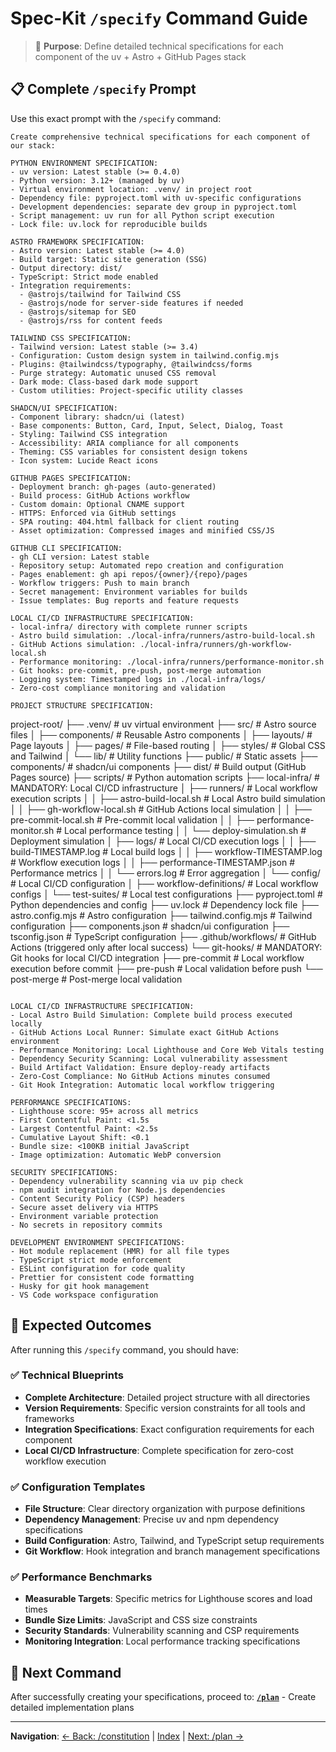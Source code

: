 # Spec-Kit `/specify` Command Guide

> 🔧 **Purpose**: Define detailed technical specifications for each component of the uv + Astro + GitHub Pages stack

## 📋 Complete `/specify` Prompt

Use this exact prompt with the `/specify` command:

```
Create comprehensive technical specifications for each component of our stack:

PYTHON ENVIRONMENT SPECIFICATION:
- uv version: Latest stable (>= 0.4.0)
- Python version: 3.12+ (managed by uv)
- Virtual environment location: .venv/ in project root
- Dependency file: pyproject.toml with uv-specific configurations
- Development dependencies: separate dev group in pyproject.toml
- Script management: uv run for all Python script execution
- Lock file: uv.lock for reproducible builds

ASTRO FRAMEWORK SPECIFICATION:
- Astro version: Latest stable (>= 4.0)
- Build target: Static site generation (SSG)
- Output directory: dist/
- TypeScript: Strict mode enabled
- Integration requirements:
  - @astrojs/tailwind for Tailwind CSS
  - @astrojs/node for server-side features if needed
  - @astrojs/sitemap for SEO
  - @astrojs/rss for content feeds

TAILWIND CSS SPECIFICATION:
- Tailwind version: Latest stable (>= 3.4)
- Configuration: Custom design system in tailwind.config.mjs
- Plugins: @tailwindcss/typography, @tailwindcss/forms
- Purge strategy: Automatic unused CSS removal
- Dark mode: Class-based dark mode support
- Custom utilities: Project-specific utility classes

SHADCN/UI SPECIFICATION:
- Component library: shadcn/ui (latest)
- Base components: Button, Card, Input, Select, Dialog, Toast
- Styling: Tailwind CSS integration
- Accessibility: ARIA compliance for all components
- Theming: CSS variables for consistent design tokens
- Icon system: Lucide React icons

GITHUB PAGES SPECIFICATION:
- Deployment branch: gh-pages (auto-generated)
- Build process: GitHub Actions workflow
- Custom domain: Optional CNAME support
- HTTPS: Enforced via GitHub settings
- SPA routing: 404.html fallback for client routing
- Asset optimization: Compressed images and minified CSS/JS

GITHUB CLI SPECIFICATION:
- gh CLI version: Latest stable
- Repository setup: Automated repo creation and configuration
- Pages enablement: gh api repos/{owner}/{repo}/pages
- Workflow triggers: Push to main branch
- Secret management: Environment variables for builds
- Issue templates: Bug reports and feature requests

LOCAL CI/CD INFRASTRUCTURE SPECIFICATION:
- local-infra/ directory with complete runner scripts
- Astro build simulation: ./local-infra/runners/astro-build-local.sh
- GitHub Actions simulation: ./local-infra/runners/gh-workflow-local.sh
- Performance monitoring: ./local-infra/runners/performance-monitor.sh
- Git hooks: pre-commit, pre-push, post-merge automation
- Logging system: Timestamped logs in ./local-infra/logs/
- Zero-cost compliance monitoring and validation

PROJECT STRUCTURE SPECIFICATION:
```
project-root/
├── .venv/                  # uv virtual environment
├── src/                    # Astro source files
│   ├── components/         # Reusable Astro components
│   ├── layouts/           # Page layouts
│   ├── pages/             # File-based routing
│   ├── styles/            # Global CSS and Tailwind
│   └── lib/               # Utility functions
├── public/                # Static assets
├── components/            # shadcn/ui components
├── dist/                  # Build output (GitHub Pages source)
├── scripts/               # Python automation scripts
├── local-infra/           # MANDATORY: Local CI/CD infrastructure
│   ├── runners/          # Local workflow execution scripts
│   │   ├── astro-build-local.sh     # Local Astro build simulation
│   │   ├── gh-workflow-local.sh     # GitHub Actions local simulation
│   │   ├── pre-commit-local.sh      # Pre-commit local validation
│   │   ├── performance-monitor.sh   # Local performance testing
│   │   └── deploy-simulation.sh     # Deployment simulation
│   ├── logs/             # Local CI/CD execution logs
│   │   ├── build-TIMESTAMP.log      # Local build logs
│   │   ├── workflow-TIMESTAMP.log   # Workflow execution logs
│   │   ├── performance-TIMESTAMP.json # Performance metrics
│   │   └── errors.log               # Error aggregation
│   └── config/           # Local CI/CD configuration
│       ├── workflow-definitions/    # Local workflow configs
│       └── test-suites/            # Local test configurations
├── pyproject.toml         # Python dependencies and config
├── uv.lock               # Dependency lock file
├── astro.config.mjs      # Astro configuration
├── tailwind.config.mjs   # Tailwind configuration
├── components.json       # shadcn/ui configuration
├── tsconfig.json         # TypeScript configuration
├── .github/workflows/    # GitHub Actions (triggered only after local success)
└── git-hooks/            # MANDATORY: Git hooks for local CI/CD integration
    ├── pre-commit        # Local workflow execution before commit
    ├── pre-push          # Local validation before push
    └── post-merge        # Post-merge local validation
```

LOCAL CI/CD INFRASTRUCTURE SPECIFICATION:
- Local Astro Build Simulation: Complete build process executed locally
- GitHub Actions Local Runner: Simulate exact GitHub Actions environment
- Performance Monitoring: Local Lighthouse and Core Web Vitals testing
- Dependency Security Scanning: Local vulnerability assessment
- Build Artifact Validation: Ensure deploy-ready artifacts
- Zero-Cost Compliance: No GitHub Actions minutes consumed
- Git Hook Integration: Automatic local workflow triggering

PERFORMANCE SPECIFICATIONS:
- Lighthouse score: 95+ across all metrics
- First Contentful Paint: <1.5s
- Largest Contentful Paint: <2.5s
- Cumulative Layout Shift: <0.1
- Bundle size: <100KB initial JavaScript
- Image optimization: Automatic WebP conversion

SECURITY SPECIFICATIONS:
- Dependency vulnerability scanning via uv pip check
- npm audit integration for Node.js dependencies
- Content Security Policy (CSP) headers
- Secure asset delivery via HTTPS
- Environment variable protection
- No secrets in repository commits

DEVELOPMENT ENVIRONMENT SPECIFICATIONS:
- Hot module replacement (HMR) for all file types
- TypeScript strict mode enforcement
- ESLint configuration for code quality
- Prettier for consistent code formatting
- Husky for git hook management
- VS Code workspace configuration
```

## 🎯 Expected Outcomes

After running this `/specify` command, you should have:

### ✅ Technical Blueprints
- **Complete Architecture**: Detailed project structure with all directories
- **Version Requirements**: Specific version constraints for all tools and frameworks
- **Integration Specifications**: Exact configuration requirements for each component
- **Local CI/CD Infrastructure**: Complete specification for zero-cost workflow execution

### ✅ Configuration Templates
- **File Structure**: Clear directory organization with purpose definitions
- **Dependency Management**: Precise uv and npm dependency specifications
- **Build Configuration**: Astro, Tailwind, and TypeScript setup requirements
- **Git Workflow**: Hook integration and branch management specifications

### ✅ Performance Benchmarks
- **Measurable Targets**: Specific metrics for Lighthouse scores and load times
- **Bundle Size Limits**: JavaScript and CSS size constraints
- **Security Standards**: Vulnerability scanning and CSP requirements
- **Monitoring Integration**: Local performance tracking specifications

## 🔗 Next Command

After successfully creating your specifications, proceed to:
**[`/plan`](3-spec-kit-plan.md)** - Create detailed implementation plans

---

**Navigation**: [← Back: /constitution](1-spec-kit-constitution.md) | [Index](SPEC_KIT_INDEX.md) | [Next: /plan →](3-spec-kit-plan.md)